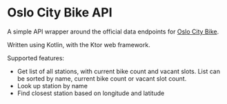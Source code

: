 # Oslo City Bike API

A simple API wrapper around the official data endpoints for [Oslo City Bike](https://oslobysykkel.no/apne-data/sanntid).

Written using Kotlin, with the Ktor web framework.

Supported features:
 - Get list of all stations, with current bike count and vacant slots. List can be sorted by name, current bike count or vacant slot count.
 - Look up station by name
 - Find closest station based on longitude and latitude
